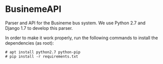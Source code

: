 # BusinemeAPI
Parser and API for the Busineme bus system. We use Python 2.7 and Django 1.7 to develop this parser.

In order to make it work properly, run the following commands to install the dependencies (as root):

```shell
# apt install python2.7 python-pip
# pip install -r requirements.txt
```

